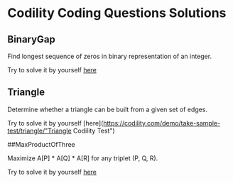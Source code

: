 # Codility Coding Questions Solutions

## BinaryGap

Find longest sequence of zeros in binary representation of an integer.

Try to solve it by yourself 
[here](https://codility.com/demo/take-sample-test/binary_gap/ "BinaryGap Codility Test")

## Triangle

Determine whether a triangle can be built from a given set of edges.

Try to solve it by yourself 
[here](https://codility.com/demo/take-sample-test/triangle/"Triangle Codility Test")

##MaxProductOfThree

Maximize A[P] * A[Q] * A[R] for any triplet (P, Q, R).

Try to solve it by yourself 
[here](https://codility.com/demo/take-sample-test/max_product_of_three/ "MaxProductOfThree Codility Test")